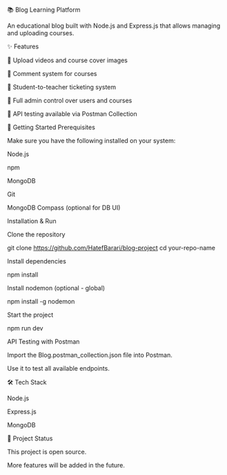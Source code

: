 📚 Blog Learning Platform

An educational blog built with Node.js and Express.js that allows managing and uploading courses.

✨ Features

🔹 Upload videos and course cover images

🔹 Comment system for courses

🔹 Student-to-teacher ticketing system

🔹 Full admin control over users and courses

🔹 API testing available via Postman Collection

🚀 Getting Started
Prerequisites

Make sure you have the following installed on your system:

Node.js

npm

MongoDB

Git

MongoDB Compass
 (optional for DB UI)

Installation & Run

Clone the repository

git clone https://github.com/HatefBarari/blog-project
cd your-repo-name


Install dependencies

npm install


Install nodemon (optional - global)

npm install -g nodemon


Start the project

npm run dev

API Testing with Postman

Import the Blog.postman_collection.json file into Postman.

Use it to test all available endpoints.

🛠 Tech Stack

Node.js

Express.js

MongoDB

📌 Project Status

This project is open source.

More features will be added in the future.
